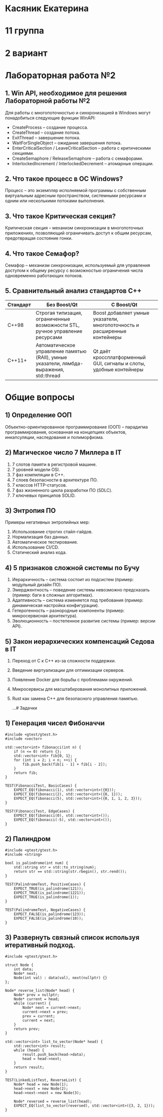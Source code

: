 # Касяник Екатерина 
# 11 группа
# 2 вариант
# Лабораторная работа №2

## 1. Win API, необходимое для решения Лабораторной работы №2
Для работы с многопоточностью и синхронизацией в Windows могут понадобиться следующие функции WinAPI:
- CreateProcess – создание процесса.
- CreateThread – создание потока.
- ExitThread – завершение потока.
- WaitForSingleObject – ожидание завершения потока.
- EnterCriticalSection / LeaveCriticalSection – работа с критическими секциями.
- CreateSemaphore / ReleaseSemaphore – работа с семафорами.
- InterlockedIncrement / InterlockedDecrement – атомарные операции.

## 2. Что такое процесс в ОС Windows?
Процесс – это экземпляр исполняемой программы с собственным виртуальным адресным пространством, системными ресурсами и одним или несколькими потоками выполнения.

## 3. Что такое Критическая секция?
Критическая секция – механизм синхронизации в многопоточных приложениях, позволяющий ограничивать доступ к общим ресурсам, предотвращая состояние гонки.

## 4. Что такое Семафор?
Семафор – механизм синхронизации, используемый для управления доступом к общему ресурсу с возможностью ограничения числа одновременно работающих потоков.

## 5. Сравнительный анализ стандартов C++  
| Стандарт | Без Boost/Qt | С Boost/Qt |
|----------|------------|-----------|
| C++98    | Строгая типизация, ограниченные возможности STL, ручное управление ресурсами | Boost добавляет умные указатели, многопоточность и расширенные контейнеры |
| C++11+   | Автоматическое управление памятью (RAII), умные указатели, лямбда-выражения, std::thread | Qt даёт кроссплатформенный GUI, сигналы и слоты, удобные контейнеры |

# Общие вопросы

## 1) Определение ООП
Объектно-ориентированное программирование (ООП) – парадигма программирования, основанная на концепциях объектов, инкапсуляции, наследования и полиморфизма.

## 2) Магическое число 7 Миллера в IT
1. 7 слотов памяти в регистровой машине.
2. 7 уровней модели OSI.
3. 7 фаз компиляции в C++.
4. 7 слоев безопасности в архитектуре ПО.
5. 7 классов HTTP-статусов.
6. 7 фаз жизненного цикла разработки ПО (SDLC).
7. 7 ключевых принципов SOLID.

## 3) Энтропия ПО  
Примеры негативных энтропийных мер:
1. Использование строгих стайл-гайдов.
2. Нормализация баз данных.
3. Автоматическое тестирование.
4. Использование CI/CD.
5. Статический анализ кода.

## 4) 5 признаков сложной системы по Бучу
1. Иерархичность – система состоит из подсистем (пример: модульный дизайн ПО).
2. Эмерджентность – поведение системы невозможно предсказать (пример: баги в сложных алгоритмах).
3. Адаптивность – система изменяется под требования (пример: динамическая настройка конфигурации).
4. Гетерогенность – разнородные компоненты (пример: микросервисная архитектура).
5. Эволюционность – постепенное развитие системы (пример: версии API).

## 5) Закон иерархических компенсаций Седова в IT
1. Переход от C к C++ из-за сложности поддержки.
2. Введение виртуализации для оптимизации серверов.
3. Появление Docker для борьбы с проблемами окружений.
4. Микросервисы для масштабирования монолитных приложений.
5. Rust как замена C++ для безопасного управления памятью.

   ...# Задачки

## 1) Генерация чисел Фибоначчи
```
#include <gtest/gtest.h>
#include <vector>

std::vector<int> fibonacci(int n) {
    if (n <= 0) return {};
    std::vector<int> fib{0, 1};
    for (int i = 2; i < n; ++i) {
        fib.push_back(fib[i - 1] + fib[i - 2]);
    }
    return fib;
}

TEST(FibonacciTest, BasicCases) {
    EXPECT_EQ(fibonacci(1), std::vector<int>({0}));
    EXPECT_EQ(fibonacci(2), std::vector<int>({0, 1}));
    EXPECT_EQ(fibonacci(5), std::vector<int>({0, 1, 1, 2, 3}));
}

TEST(FibonacciTest, EdgeCases) {
    EXPECT_EQ(fibonacci(0), std::vector<int>());
    EXPECT_EQ(fibonacci(-5), std::vector<int>());
}
```
## 2) Палиндром
```
#include <gtest/gtest.h>
#include <string>

bool is_palindrome(int num) {
    std::string str = std::to_string(num);
    return str == std::string(str.rbegin(), str.rend());
}

TEST(PalindromeTest, PositiveCases) {
    EXPECT_TRUE(is_palindrome(121));
    EXPECT_TRUE(is_palindrome(1221));
    EXPECT_TRUE(is_palindrome(1));
}

TEST(PalindromeTest, NegativeCases) {
    EXPECT_FALSE(is_palindrome(123));
    EXPECT_FALSE(is_palindrome(10));
}
```
## 3) Развернуть связный список используя итеративный подход.
```
#include <gtest/gtest.h>

struct Node {
    int data;
    Node* next;
    Node(int val) : data(val), next(nullptr) {}
};

Node* reverse_list(Node* head) {
    Node* prev = nullptr;
    Node* current = head;
    while (current) {
        Node* next = current->next;
        current->next = prev;
        prev = current;
        current = next;
    }
    return prev;
}

std::vector<int> list_to_vector(Node* head) {
    std::vector<int> result;
    while (head) {
        result.push_back(head->data);
        head = head->next;
    }
    return result;
}

TEST(LinkedListTest, ReverseList) {
    Node* head = new Node(1);
    head->next = new Node(2);
    head->next->next = new Node(3);

    Node* reversed = reverse_list(head);
    EXPECT_EQ(list_to_vector(reversed), std::vector<int>({3, 2, 1}));
}
```
